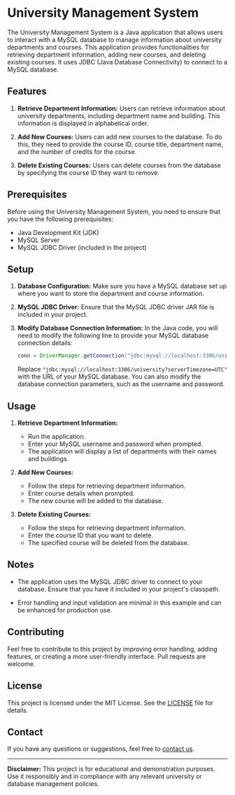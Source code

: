 # University Management System

The University Management System is a Java application that allows users to interact with a MySQL database to manage information about university departments and courses. This application provides functionalities for retrieving department information, adding new courses, and deleting existing courses. It uses JDBC (Java Database Connectivity) to connect to a MySQL database.

## Features

1. **Retrieve Department Information:** Users can retrieve information about university departments, including department name and building. This information is displayed in alphabetical order.

2. **Add New Courses:** Users can add new courses to the database. To do this, they need to provide the course ID, course title, department name, and the number of credits for the course.

3. **Delete Existing Courses:** Users can delete courses from the database by specifying the course ID they want to remove.

## Prerequisites

Before using the University Management System, you need to ensure that you have the following prerequisites:

- Java Development Kit (JDK)
- MySQL Server
- MySQL JDBC Driver (included in the project)

## Setup

1. **Database Configuration:** Make sure you have a MySQL database set up where you want to store the department and course information.

2. **MySQL JDBC Driver:** Ensure that the MySQL JDBC driver JAR file is included in your project.

3. **Modify Database Connection Information:** In the Java code, you will need to modify the following line to provide your MySQL database connection details:
   
   ```java
   conn = DriverManager.getConnection("jdbc:mysql://localhost:3306/university?serverTimezone=UTC", username, password);
   ```

   Replace `"jdbc:mysql://localhost:3306/university?serverTimezone=UTC"` with the URL of your MySQL database. You can also modify the database connection parameters, such as the username and password.

## Usage

1. **Retrieve Department Information:**
   - Run the application.
   - Enter your MySQL username and password when prompted.
   - The application will display a list of departments with their names and buildings.

2. **Add New Courses:**
   - Follow the steps for retrieving department information.
   - Enter course details when prompted.
   - The new course will be added to the database.

3. **Delete Existing Courses:**
   - Follow the steps for retrieving department information.
   - Enter the course ID that you want to delete.
   - The specified course will be deleted from the database.

## Notes

- The application uses the MySQL JDBC driver to connect to your database. Ensure that you have it included in your project's classpath.

- Error handling and input validation are minimal in this example and can be enhanced for production use.

## Contributing

Feel free to contribute to this project by improving error handling, adding features, or creating a more user-friendly interface. Pull requests are welcome.

## License

This project is licensed under the MIT License. See the [LICENSE](LICENSE) file for details.

## Contact

If you have any questions or suggestions, feel free to [contact us](mailto:Markow2010@yahoo.com).

---

**Disclaimer:** This project is for educational and demonstration purposes. Use it responsibly and in compliance with any relevant university or database management policies.
